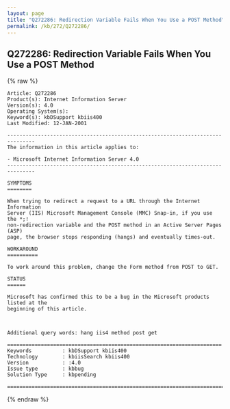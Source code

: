 ```yaml
---
layout: page
title: "Q272286: Redirection Variable Fails When You Use a POST Method"
permalink: /kb/272/Q272286/
---
```


## Q272286: Redirection Variable Fails When You Use a POST Method

{% raw %}

	Article: Q272286
	Product(s): Internet Information Server
	Version(s): 4.0
	Operating System(s): 
	Keyword(s): kbDSupport kbiis400
	Last Modified: 12-JAN-2001
	
	-------------------------------------------------------------------------------
	The information in this article applies to:
	
	- Microsoft Internet Information Server 4.0 
	-------------------------------------------------------------------------------
	
	SYMPTOMS
	========
	
	When trying to redirect a request to a URL through the Internet Information
	Server (IIS) Microsoft Management Console (MMC) Snap-in, if you use the *;!
	non-redirection variable and the POST method in an Active Server Pages (ASP)
	page, the browser stops responding (hangs) and eventually times-out.
	
	WORKAROUND
	==========
	
	To work around this problem, change the Form method from POST to GET.
	
	STATUS
	======
	
	Microsoft has confirmed this to be a bug in the Microsoft products listed at the
	beginning of this article.
	
	
	
	Additional query words: hang iis4 method post get
	
	======================================================================
	Keywords          : kbDSupport kbiis400 
	Technology        : kbiisSearch kbiis400
	Version           : :4.0
	Issue type        : kbbug
	Solution Type     : kbpending
	
	=============================================================================
	

{% endraw %}
